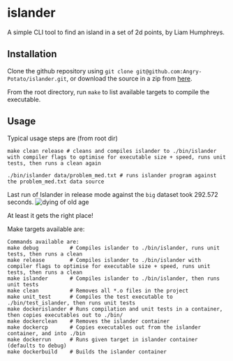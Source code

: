# islander
A simple CLI tool to find an island in a set of 2d points, by Liam Humphreys.

## Installation
Clone the github repository using `git clone git@github.com:Angry-Potato/islander.git`, or download the source in a zip from [here](https://github.com/Angry-Potato/islander/archive/master.zip).

From the root directory, run `make` to list available targets to compile the executable.

## Usage
Typical usage steps are (from root dir)

```
make clean release # cleans and compiles islander to ./bin/islander with compiler flags to optimise for executable size + speed, runs unit tests, then runs a clean again
```

```
./bin/islander data/problem_med.txt # runs islander program against the problem_med.txt data source
```

Last run of Islander in release mode against the `big` dataset took 292.572 seconds.
![dying of old age](https://pbs.twimg.com/profile_images/559115611259678720/7w_NsZVI_400x400.jpeg)

At least it gets the right place!


Make targets available are:
```
Commands available are:
make debug          # Compiles islander to ./bin/islander, runs unit tests, then runs a clean
make release        # Compiles islander to ./bin/islander with compiler flags to optimise for executable size + speed, runs unit tests, then runs a clean
make islander       # Compiles islander to ./bin/islander, then runs unit tests
make clean          # Removes all *.o files in the project
make unit_test      # Compiles the test executable to ./bin/test_islander, then runs unit tests
make dockerislander # Runs compilation and unit tests in a container, then copies executables out to ./bin/
make dockerclean    # Removes the islander container
make dockercp       # Copies executables out from the islander container, and into ./bin
make dockerrun      # Runs given target in islander container (defaults to debug)
make dockerbuild    # Builds the islander container
```
